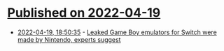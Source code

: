 # [Published on 2022-04-19](index.md)

* [2022-04-19, 18:50:35](https://news.ycombinator.com/item?id=31087262) - [Leaked Game Boy emulators for Switch were made by Nintendo, experts suggest](https://arstechnica.com/gaming/2022/04/leaked-game-boy-emulators-for-switch-were-made-by-nintendo-experts-suggest/)
